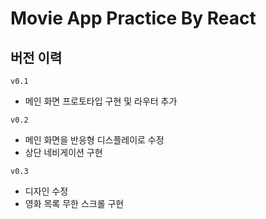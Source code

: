 # Movie App Practice By React

## 버전 이력

`v0.1`

- 메인 화면 프로토타입 구현 및 라우터 추가

`v0.2`

- 메인 화면을 반응형 디스플레이로 수정
- 상단 네비게이션 구현

`v0.3`

- 디자인 수정
- 영화 목록 무한 스크롤 구현

